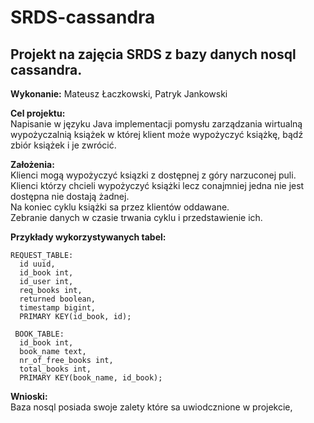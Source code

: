 # SRDS-cassandra
Projekt na zajęcia SRDS z bazy danych nosql cassandra.
---
**Wykonanie:** Mateusz Łaczkowski, Patryk Jankowski  

**Cel projektu:**  
Napisanie w języku Java implementacji pomysłu zarządzania wirtualną wypożyczalnią książek w której klient może wypożyczyć książkę, bądź zbiór książek i je zwrócić.

**Założenia:**  
Klienci mogą wypożyczyć ksiązki z dostępnej z góry narzuconej puli.  
Klienci którzy chcieli wypożyczyć książki lecz conajmniej jedna nie jest dostępna nie dostają żadnej.  
Na koniec cyklu książki sa przez klientów oddawane.  
Zebranie danych w czasie trwania cyklu i przedstawienie ich.  

**Przykłady wykorzystywanych tabel:**
```
REQUEST_TABLE:  
  id uuid,  
  id_book int,  
  id_user int,   
  req_books int,
  returned boolean,
  timestamp bigint,  
  PRIMARY KEY(id_book, id);  
```
```
 BOOK_TABLE:  
  id_book int,  
  book_name text,  
  nr_of_free_books int,  
  total_books int,  
  PRIMARY KEY(book_name, id_book);
```  
  
**Wnioski:**  
Baza nosql posiada swoje zalety które sa uwiodcznione w projekcie,  
